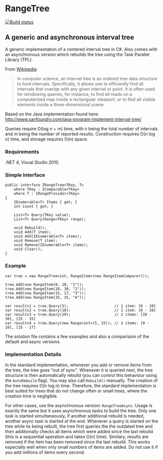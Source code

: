 RangeTree
=========

[![Build status](https://ci.appveyor.com/api/projects/status/4safc7e687bl3j09?svg=true)](https://ci.appveyor.com/project/apacha/rangetree)

## A generic and asynchronous interval tree

A generic implementation of a centered interval tree in C#. Also comes with an asynchronous version which rebuilds the tree using the Task Parallel Library (TPL).

From [Wikipedia](http://en.wikipedia.org/wiki/Interval_tree):
> In computer science, an interval tree is an ordered tree data structure to hold intervals. Specifically, it allows one to efficiently find all intervals that overlap with any given interval or point. It is often used for windowing queries, for instance, to find all roads on a computerized map inside a rectangular viewport, or to find all visible elements inside a three-dimensional scene.

Based on the Java implementation found here: http://www.sanfoundry.com/java-program-implement-interval-tree/

Queries require O(log n + m) time, with n being the total number of intervals and m being the number of reported results. Construction requires O(n log n) time, and storage requires O(n) space.

### Requirements ###

.NET 4, Visual Studio 2010.

### Simple Interface ###

    public interface IRangeTree<TKey, T>
        where TKey : IComparable<TKey>
        where T : IRangeProvider<TKey>
    {
        IEnumerable<T> Items { get; }
        int Count { get; }

        List<T> Query(TKey value);
        List<T> Query(Range<TKey> range);

        void Rebuild();
        void Add(T item);
        void Add(IEnumerable<T> items);
        void Remove(T item);
        void Remove(IEnumerable<T> items);
        void Clear();
    }
    
### Example ###

    var tree = new RangeTree<int, RangeItem>(new RangeItemComparer());

    tree.Add(new RangeItem(0, 10, "1"));
    tree.Add(new RangeItem(20, 30, "2"));
    tree.Add(new RangeItem(15, 17, "3"));
    tree.Add(new RangeItem(25, 35, "4"));

    var results1 = tree.Query(5);                     // 1 item: [0 - 10]
    var results2 = tree.Query(10);                    // 1 item: [0 - 10]
    var results3 = tree.Query(29);                    // 2 items: [20 - 30], [25 - 35]
    var results4 = tree.Query(new Range<int>(5, 15)); // 2 items: [0 - 10], [15 - 17]
    
The solution file contains a few examples and also a comparision of the default and async versions.
    
### Implementation Details ###

In the standard implementation, whenever you add or remove items from the tree, the tree goes "out of sync". Whenever it is queried next, the tree structure is then automatically rebuild (you can control this behaviour using the `AutoRebuild` flag). You may also call `Rebuild()` manually.
The creation of the tree requires O(n log n) time. Therefore, the standard implementation is best suited for trees that do not change often or small trees, where the creation time is negligible.

For other cases, use the asynchronous version: `RangeTreeAsync`. Usage is exactly the same but it uses asynchronous tasks to build the tree. Only one task is started simultaneously, if another additional rebuild is needed, another async task is started at the end.
Whenever a query is started on the tree while its being rebuilt, the tree first queries the the outdated tree and then additionally checks all items which were added since the last rebuild (this is a sequential operation and takes O(n) time). Similary, results are removed if the item has been removed since the last rebuild.
This works especially well when only small numbers of items are added. Do not use it if you add millions of items every second.
